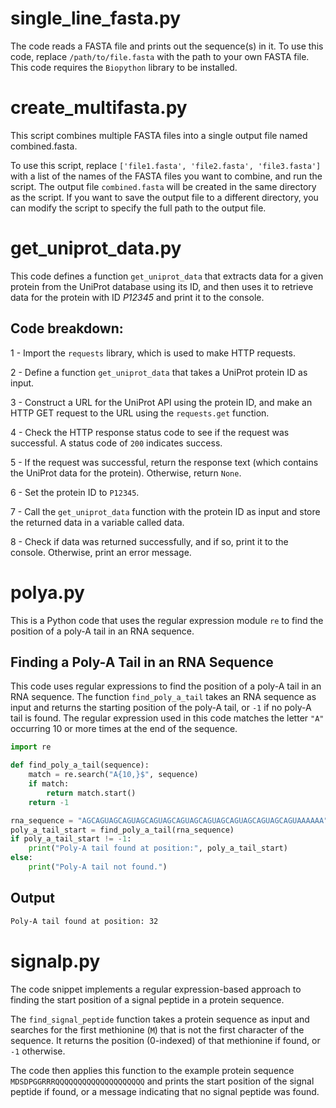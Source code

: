 # single_line_fasta.py

The code reads a FASTA file and prints out the sequence(s) in it. To use this code, replace `/path/to/file.fasta` with the path to your own FASTA file. This code requires the `Biopython` library to be installed.

# create_multifasta.py
This script combines multiple FASTA files into a single output file named combined.fasta.

To use this script, replace `['file1.fasta', 'file2.fasta', 'file3.fasta']` with a list of the names of the FASTA files you want to combine, and run the script. The output file `combined.fasta` will be created in the same directory as the script.
If you want to save the output file to a different directory, you can modify the script to specify the full path to the output file.

# get_uniprot_data.py
This code defines a function `get_uniprot_data` that extracts data for a given protein from the UniProt database using its ID, and then uses it to retrieve data for the protein with ID *P12345* and print it to the console.

## Code breakdown:

1 - Import the `requests` library, which is used to make HTTP requests.

2 - Define a function `get_uniprot_data` that takes a UniProt protein ID as input.

3 - Construct a URL for the UniProt API using the protein ID, and make an HTTP GET request to the URL using the `requests.get` function.

4 - Check the HTTP response status code to see if the request was successful. A status code of `200` indicates success.

5 - If the request was successful, return the response text (which contains the UniProt data for the protein). Otherwise, return `None`.

6 - Set the protein ID to `P12345`.

7 - Call the `get_uniprot_data` function with the protein ID as input and store the returned data in a variable called data.

8 - Check if data was returned successfully, and if so, print it to the console. Otherwise, print an error message.

# polya.py

This is a Python code that uses the regular expression module `re` to find the position of a poly-A tail in an RNA sequence.

## Finding a Poly-A Tail in an RNA Sequence
This code uses regular expressions to find the position of a poly-A tail in an RNA sequence. The function `find_poly_a_tail` takes an RNA sequence as input and returns the starting position of the poly-A tail, or `-1` if no poly-A tail is found. The regular expression used in this code matches the letter `"A"` occurring 10 or more times at the end of the sequence.

```python
import re

def find_poly_a_tail(sequence):
    match = re.search("A{10,}$", sequence)
    if match:
        return match.start()
    return -1

rna_sequence = "AGCAGUAGCAGUAGCAGUAGCAGUAGCAGUAGCAGUAGCAGUAGCAGUAAAAAA"
poly_a_tail_start = find_poly_a_tail(rna_sequence)
if poly_a_tail_start != -1:
    print("Poly-A tail found at position:", poly_a_tail_start)
else:
    print("Poly-A tail not found.")
```
## Output
```bash
Poly-A tail found at position: 32
```

# signalp.py
The code snippet implements a regular expression-based approach to finding the start position of a signal peptide in a protein sequence. 

The `find_signal_peptide` function takes a protein sequence as input and searches for the first methionine (`M`) that is not the first character of the sequence. It returns the position (0-indexed) of that methionine if found, or `-1` otherwise.

The code then applies this function to the example protein sequence `MDSDPGGRRRQQQQQQQQQQQQQQQQQQQQ` and prints the start position of the signal peptide if found, or a message indicating that no signal peptide was found.
